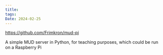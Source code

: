 ```yaml
---
title: 
tags: 
Date: 2024-02-25
---
```

https://github.com/Frimkron/mud-pi

A simple MUD server in Python, for teaching purposes, which could be run on a Raspberry Pi
# 
